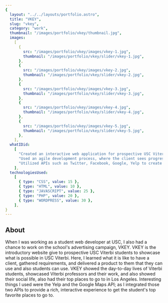 ```yaml
---
{
  layout: "../../layouts/portfolio.astro",
  title: "VKEY",
  slug: "vkey",
  category: "work",
  thumbnail: "/images/portfolio/vkey/thumbnail.jpg",
  images:
    [
      {
        src: "/images/portfolio/vkey/images/vkey-1.jpg",
        thumbnail: "/images/portfolio/vkey/slider/vkey-1.jpg",
      },
      {
        src: "/images/portfolio/vkey/images/vkey-2.jpg",
        thumbnail: "/images/portfolio/vkey/slider/vkey-2.jpg",
      },
      {
        src: "/images/portfolio/vkey/images/vkey-3.jpg",
        thumbnail: "/images/portfolio/vkey/slider/vkey-3.jpg",
      },
      {
        src: "/images/portfolio/vkey/images/vkey-4.jpg",
        thumbnail: "/images/portfolio/vkey/slider/vkey-4.jpg",
      },
      {
        src: "/images/portfolio/vkey/images/vkey-5.jpg",
        thumbnail: "/images/portfolio/vkey/slider/vkey-5.jpg",
      },
    ],
  whatIDid:
    [
      "Created an interactive web application for prospective USC Viterbi students that showcases USC Viterbi School of Engineering life and its respective students",
      "Used an agile development process, where the client sees progress every two weeks",
      "Utilized APIs such as Twitter, Facebook, Google, Yelp to create interactivity for the web application.",
    ],
  technologiesUsed:
    [
      { type: "CSS", value: 15 },
      { type: "HTML", value: 10 },
      { type: "JAVASCRIPT", value: 25 },
      { type: "PHP", value: 20 },
      { type: "WORDPRESS", value: 30 },
    ],
}
---
```


## About

When I was working as a student web developer at USC, I also had a chance to work on the school's advertising campaign, VKEY. VKEY is the introductory website give to prospective USC Viterbi students to showcase what is possible in USC Viterbi. Here, I learned what it is like to have a client, gathered requirements, and delivered a product to them that they can use and also students can use. VKEY showed the day-to-day lives of Viterbi students, showcased Viterbi professors and their work, and also showed their social life, also had their top places to go to in Los Angeles. Interesting things I used were the Yelp and the Google Maps API; as I integrated those two APIs to provide a rich, interactive experience to get the student's top favorite places to go to.
